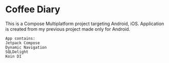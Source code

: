 # Coffee Diary

This is a Compose Multiplatform project targeting Android, iOS. Application is created from my previous project made only for Android.

```
App contains:
Jetpack Compose
Dynamic Navigation 
SQLDelight
Koin DI
```